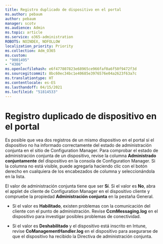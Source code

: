 ```yaml
---
title: Registro duplicado de dispositivo en el portal
ms.author: pebaum
author: pebaum
manager: scotv
ms.audience: Admin
ms.topic: article
ms.service: o365-administration
ROBOTS: NOINDEX, NOFOLLOW
localization_priority: Priority
ms.collection: Adm_O365
ms.custom:
- "9001495"
- "4386"
ms.openlocfilehash: e6f477807823e68965ce966faf0a6f50f9472f3d
ms.sourcegitcommit: 8bc60ec34bc1e40685e3976576e04a2623f63a7c
ms.translationtype: HT
ms.contentlocale: es-ES
ms.lasthandoff: 04/15/2021
ms.locfileid: "51814533"
---
```

# <a name="duplicate-device-record-in-the-portal"></a>Registro duplicado de dispositivo en el portal

Es posible que vea dos registros de un mismo dispositivo en el portal si el dispositivo no ha informado correctamente del estado de administración conjunta en el sitio de Configuration Manager. Para comprobar el estado de administración conjunta de un dispositivo, revise la columna **Administrado conjuntamente** del dispositivo en la consola de Configuration Manager. Si la columna no está visible, puede agregarla haciendo clic con el botón derecho en cualquiera de los encabezados de columna y seleccionándola en la lista.

El valor de administración conjunta tiene que ser **Sí**. Si el valor es **No**, abra el applet de cliente de Configuration Manager en el dispositivo cliente y compruebe la propiedad **Administración conjunta** en la pestaña General.

- Si el valor es **Habilitado**, existen problemas con la comunicación del cliente con el punto de administración. Revise **CcmMessaging.log** en el dispositivo para investigar posibles problemas de conectividad.

- Si el valor es **Deshabilitado** y el dispositivo está inscrito en Intune, revise **CoManagementHandler.log** en el dispositivo para asegurarse de que el dispositivo ha recibido la Directiva de administración conjunta.
